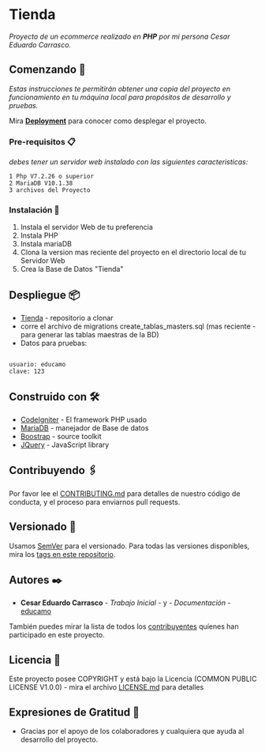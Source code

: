 # Tienda

_Proyecto de un ecommerce realizado en **PHP** por mi persona Cesar Eduardo Carrasco._

## Comenzando 🚀

_Estas instrucciones te permitirán obtener una copia del proyecto en funcionamiento en tu máquina local para propósitos de desarrollo y pruebas._

Mira **[Deployment](#Despliegue)** para conocer como desplegar el proyecto.


### Pre-requisitos 📋

_debes tener un servidor web instalado con las siguientes caracteristicas:_

```
1 Php V7.2.26 o superior
2 MariaDB V10.1.38
3 archivos del Proyecto
```

### Instalación 🔧

1. Instala el servidor Web de tu preferencia
2. Instala PHP
3. Instala mariaDB
4. Clona la version mas reciente del proyecto en el directorio local de tu Servidor Web 
5. Crea la Base de Datos "Tienda"


<a name="Despliegue"></a>
## Despliegue 📦

* [Tienda](https://github.com/educamo/tienda/) - repositorio a clonar
* corre el archivo de  migrations create_tablas_masters.sql (mas reciente - para generar las tablas maestras de la BD)
* Datos para pruebas: 

```

usuario: educamo
clave: 123

```


## Construido con 🛠️


* [CodeIgniter](https://www.codeigniter.com/userguide3/index.html) - El framework PHP usado
* [MariaDB](https://mariadb.org/) - manejador de Base de datos
* [Boostrap](https://getbootstrap.com/) - source toolkit
* [JQuery](https://jquery.com/) - JavaScript library

## Contribuyendo 🖇️

Por favor lee el [CONTRIBUTING.md](contributing.md) para detalles de nuestro código de conducta, y el proceso para enviarnos pull requests.


## Versionado 📌

Usamos [SemVer](http://semver.org/) para el versionado. Para todas las versiones disponibles, mira los [tags en este repositorio](https://github.com/educamo/tienda/tags).

## Autores ✒️


* **Cesar Eduardo Carrasco** - *Trabajo Inicial* - y - *Documentación* - [educamo](https://github.com/educamo)

También puedes mirar la lista de todos los [contribuyentes](Contribuyentes.md) quíenes han participado en este proyecto. 

## Licencia 📄

Este proyecto posee COPYRIGHT y está bajo la Licencia (COMMON PUBLIC LICENSE V1.0.0) - mira el archivo [LICENSE.md](LICENSE.md) para detalles

## Expresiones de Gratitud 🎁

* Gracias por el apoyo de los colaboradores y cualquiera que ayuda al desarrollo del proyecto.

